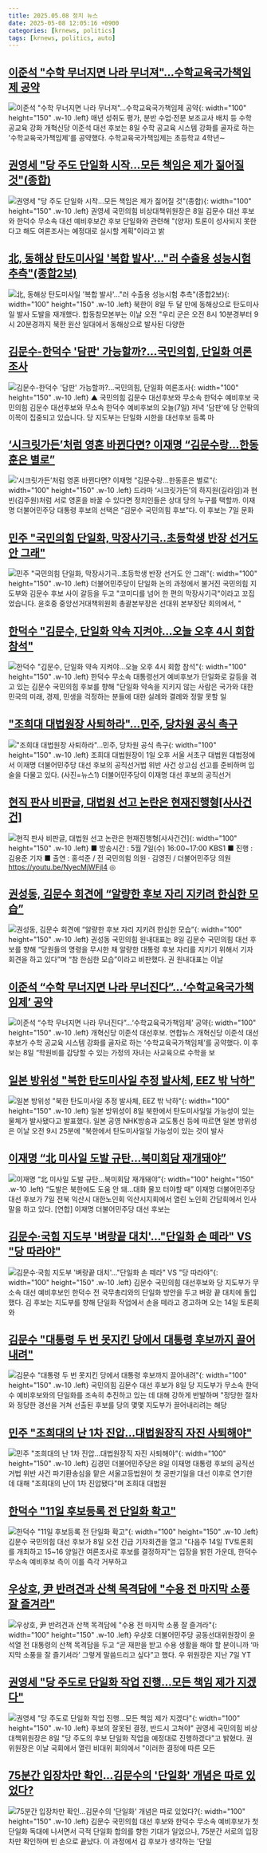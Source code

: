 ```yaml
---
title: 2025.05.08 정치 뉴스
date: 2025-05-08 12:05:16 +0900
categories: [krnews, politics]
tags: [krnews, politics, auto]
---
```

## [이준석 "수학 무너지면 나라 무너져"…수학교육국가책임제 공약](https://n.news.naver.com/mnews/article/001/0015374695)

![이준석 "수학 무너지면 나라 무너져"…수학교육국가책임제 공약](https://mimgnews.pstatic.net/image/origin/001/2025/05/08/15374695.jpg?type=nf220_150){: width="100" height="150" .w-10 .left}
매년 성취도 평가, 분반 수업·전문 보조교사 배치 등 수학 공교육 강화 개혁신당 이준석 대선 후보는 8일 수학 공교육 시스템 강화를 골자로 하는 '수학교육국가책임제'를 공약했다. 수학교육국가책임제는 초등학교 4학년∼

## [권영세 "당 주도 단일화 시작…모든 책임은 제가 짊어질 것"(종합)](https://n.news.naver.com/mnews/article/003/0013228297)

![권영세 "당 주도 단일화 시작…모든 책임은 제가 짊어질 것"(종합)](https://mimgnews.pstatic.net/image/origin/003/2025/05/08/13228297.jpg?type=nf220_150){: width="100" height="150" .w-10 .left}
권영세 국민의힘 비상대책위원장은 8일 김문수 대선 후보와 한덕수 무소속 대선 예비후보간 후보 단일화와 관련해 "(양자) 토론이 성사되지 못한다고 해도 여론조사는 예정대로 실시할 계획"이라고 밝

## [北, 동해상 탄도미사일 '복합 발사'…"러 수출용 성능시험 추측"(종합2보)](https://n.news.naver.com/mnews/article/421/0008237104)

![北, 동해상 탄도미사일 '복합 발사'…"러 수출용 성능시험 추측"(종합2보)](https://mimgnews.pstatic.net/image/origin/421/2025/05/08/8237104.jpg?type=nf220_150){: width="100" height="150" .w-10 .left}
북한이 8일 두 달 만에 동해상으로 탄도미사일 발사 도발을 재개했다. 합동참모본부는 이날 오전 "우리 군은 오전 8시 10분경부터 9시 20분경까지 북한 원산 일대에서 동해상으로 발사된 다양한

## [김문수-한덕수 '담판' 가능할까?…국민의힘, 단일화 여론조사](https://n.news.naver.com/mnews/article/055/0001255748)

![김문수-한덕수 '담판' 가능할까?…국민의힘, 단일화 여론조사](https://mimgnews.pstatic.net/image/origin/055/2025/05/07/1255748.jpg?type=nf220_150){: width="100" height="150" .w-10 .left}
▲ 국민의힘 김문수 대선후보와 무소속 한덕수 예비후보 국민의힘 김문수 대선후보와 무소속 한덕수 예비후보의 오늘(7일) 저녁 '담판'에 당 안팎의 이목이 집중되고 있습니다. 당 지도부는 단일화 시한을 대선후보 등록 마

## [‘시크릿가든’처럼 영혼 바뀐다면? 이재명 “김문수랑…한동훈은 별로”](https://n.news.naver.com/mnews/article/028/0002744614)

![‘시크릿가든’처럼 영혼 바뀐다면? 이재명 “김문수랑…한동훈은 별로”](https://mimgnews.pstatic.net/image/origin/028/2025/05/07/2744614.jpg?type=nf220_150){: width="100" height="150" .w-10 .left}
드라마 ‘시크릿가든’의 하지원(길라임)과 현빈(김주원)처럼 서로 영혼을 바꿀 수 있다면 정치인들은 상대 당의 누구를 택할까. 이재명 더불어민주당 대통령 후보의 선택은 “김문수 국민의힘 후보”다. 이 후보는 7일 문화

## [민주 "국민의힘 단일화, 막장사기극‥초등학생 반장 선거도 안 그래"](https://n.news.naver.com/mnews/article/214/0001422879)

![민주 "국민의힘 단일화, 막장사기극‥초등학생 반장 선거도 안 그래"](https://mimgnews.pstatic.net/image/origin/214/2025/05/08/1422879.jpg?type=nf220_150){: width="100" height="150" .w-10 .left}
더불어민주당이 단일화 논의 과정에서 불거진 국민의힘 지도부와 김문수 후보 사이 갈등을 두고 "코미디를 넘어 한 편의 막장사기극"이라고 꼬집었습니다. 윤호중 중앙선거대책위원회 총괄본부장은 선대위 본부장단 회의에서, "

## [한덕수 "김문수, 단일화 약속 지켜야…오늘 오후 4시 회합 참석"](https://n.news.naver.com/mnews/article/437/0000440007)

![한덕수 "김문수, 단일화 약속 지켜야…오늘 오후 4시 회합 참석"](https://mimgnews.pstatic.net/image/origin/437/2025/05/08/440007.jpg?type=nf220_150){: width="100" height="150" .w-10 .left}
한덕수 무소속 대통령선거 예비후보가 단일화로 갈등을 겪고 있는 김문수 국민의힘 후보를 향해 "단일화 약속을 지키지 않는 사람은 국가와 대한민국의 미래, 경제, 민생을 걱정하는 분들에 대한 실례와 결례와 정말 못할 일

## ["조희대 대법원장 사퇴하라"…민주, 당차원 공식 촉구](https://n.news.naver.com/mnews/article/018/0006007622)

!["조희대 대법원장 사퇴하라"…민주, 당차원 공식 촉구](https://mimgnews.pstatic.net/image/origin/018/2025/05/08/6007622.jpg?type=nf220_150){: width="100" height="150" .w-10 .left}
조희대 대법원장이 1일 오후 서울 서초구 대법원 대법정에서 이재명 더불어민주당 대선 후보의 공직선거법 위반 사건 상고심 선고를 준비하며 입술을 다물고 있다. (사진=뉴스1) 더불어민주당이 이재명 대선 후보의 공직선거

## [현직 판사 비판글, 대법원 선고 논란은 현재진행형[사사건건]](https://n.news.naver.com/mnews/article/056/0011946384)

![현직 판사 비판글, 대법원 선고 논란은 현재진행형[사사건건]](https://mimgnews.pstatic.net/image/origin/056/2025/05/07/11946384.jpg?type=nf220_150){: width="100" height="150" .w-10 .left}
■ 방송시간 : 5월 7일(수) 16:00~17:00 KBS1 ■ 진행 : 김용준 기자 ■ 출연 : 홍석준 / 전 국민의힘 의원 · 김영진 / 더불어민주당 의원 https://youtu.be/NyecMjWFjI4 ◎

## [권성동, 김문수 회견에 “알량한 후보 자리 지키려 한심한 모습”](https://n.news.naver.com/mnews/article/023/0003903888)

![권성동, 김문수 회견에 “알량한 후보 자리 지키려 한심한 모습”](https://mimgnews.pstatic.net/image/origin/023/2025/05/08/3903888.jpg?type=nf220_150){: width="100" height="150" .w-10 .left}
권성동 국민의힘 원내대표는 8일 김문수 국민의힘 대선 후보를 향해 “당원들의 명령을 무시한 채 알량한 대통령 후보 자리를 지키기 위해서 기자회견을 하고 있다”며 “참 한심한 모습”이라고 비판했다. 권 원내대표는 이날

## [이준석 “수학 무너지면 나라 무너진다”…‘수학교육국가책임제’ 공약](https://n.news.naver.com/mnews/article/016/0002467987)

![이준석 “수학 무너지면 나라 무너진다”…‘수학교육국가책임제’ 공약](https://mimgnews.pstatic.net/image/origin/016/2025/05/08/2467987.jpg?type=nf220_150){: width="100" height="150" .w-10 .left}
개혁신당 이준석 대선후보. 연합뉴스 개혁신당 이준석 대선 후보가 수학 공교육 시스템 강화를 골자로 하는 ‘수학교육국가책임제’를 공약했다. 이 후보는 8일 “학원비를 감당할 수 있는 가정의 자녀는 사교육으로 수학을 보

## [일본 방위성 "북한 탄도미사일 추정 발사체, EEZ 밖 낙하"](https://n.news.naver.com/mnews/article/421/0008237385)

![일본 방위성 "북한 탄도미사일 추정 발사체, EEZ 밖 낙하"](https://mimgnews.pstatic.net/image/origin/421/2025/05/08/8237385.jpg?type=nf220_150){: width="100" height="150" .w-10 .left}
일본 방위성이 8일 북한에서 탄도미사일일 가능성이 있는 물체가 발사됐다고 발표했다. 일본 공영 NHK방송과 교도통신 등에 따르면 일본 방위성은 이날 오전 9시 25분에 "북한에서 탄도미사일일 가능성이 있는 것이 발사

## [이재명 “北 미사일 도발 규탄…북미회담 재개돼야”](https://n.news.naver.com/mnews/article/016/0002468173)

![이재명 “北 미사일 도발 규탄…북미회담 재개돼야”](https://mimgnews.pstatic.net/image/origin/016/2025/05/08/2468173.jpg?type=nf220_150){: width="100" height="150" .w-10 .left}
“도발은 북한에도 도움 안 돼…대화 물꼬 터야할 때” 이재명 더불어민주당 대선 후보가 7일 전북 익산시 대한노인회 익산시지회에서 열린 노인회 간담회에서 인사말을 하고 있다. [연합] 이재명 더불어민주당 대선 후보는

## [김문수·국힘 지도부 '벼랑끝 대치'…"단일화 손 떼라" VS "당 따라야"](https://n.news.naver.com/mnews/article/277/0005589182)

![김문수·국힘 지도부 '벼랑끝 대치'…"단일화 손 떼라" VS "당 따라야"](https://mimgnews.pstatic.net/image/origin/277/2025/05/08/5589182.jpg?type=nf220_150){: width="100" height="150" .w-10 .left}
김문수 국민의힘 대선후보와 당 지도부가 무소속 대선 예비후보인 한덕수 전 국무총리와의 단일화 방안을 두고 벼랑 끝 대치에 돌입했다. 김 후보는 지도부를 향해 단일화 작업에서 손을 떼라고 경고하며 오는 14일 토론회와

## [김문수 "대통령 두 번 못지킨 당에서 대통령 후보까지 끌어내려"](https://n.news.naver.com/mnews/article/654/0000119987)

![김문수 "대통령 두 번 못지킨 당에서 대통령 후보까지 끌어내려"](https://mimgnews.pstatic.net/image/origin/654/2025/05/08/119987.jpg?type=nf220_150){: width="100" height="150" .w-10 .left}
국민의힘 김문수 대선 후보가 8일 당 지도부가 무소속 한덕수 예비후보와의 단일화를 조속히 추진하고 있는 데 대해 강하게 반발하며 "정당한 절차와 정당한 경선을 거쳐 선출된 후보를 당의 몇몇 지도부가 끌어내리려는 해당

## [민주 "조희대의 난 1차 진압…대법원장직 자진 사퇴해야"](https://n.news.naver.com/mnews/article/421/0008237020)

![민주 "조희대의 난 1차 진압…대법원장직 자진 사퇴해야"](https://mimgnews.pstatic.net/image/origin/421/2025/05/08/8237020.jpg?type=nf220_150){: width="100" height="150" .w-10 .left}
김경민 더불어민주당은 8일 이재명 대통령 후보의 공직선거법 위반 사건 파기환송심을 맡은 서울고등법원이 첫 공판기일을 대선 이후로 연기한 데 대해 "조희대의 난이 1차 진압됐다"며 조희대 대법원

## [한덕수 "11일 후보등록 전 단일화 확고"](https://n.news.naver.com/mnews/article/053/0000049743)

![한덕수 "11일 후보등록 전 단일화 확고"](https://mimgnews.pstatic.net/image/origin/053/2025/05/08/49743.jpg?type=nf220_150){: width="100" height="150" .w-10 .left}
김문수 국민의힘 대선 후보가 8일 오전 긴급 기자회견을 열고 "다음주 14일 TV토론회를 개최하고 15~16 양일간 여론조사로 후보를 결정하자"는 입장을 밝힌 가운데, 한덕수 무소속 예비후보 측이 이를 즉각 거부하고

## [우상호, 尹 반려견과 산책 목격담에 "수용 전 마지막 소풍 잘 즐겨라"](https://n.news.naver.com/mnews/article/018/0006007594)

![우상호, 尹 반려견과 산책 목격담에 "수용 전 마지막 소풍 잘 즐겨라"](https://mimgnews.pstatic.net/image/origin/018/2025/05/08/6007594.jpg?type=nf220_150){: width="100" height="150" .w-10 .left}
우상호 더불어민주당 공동선대위원장이 윤석열 전 대통령의 산책 목격담을 두고 “곧 재판을 받고 수용 생활을 해야 할 분이니까 ‘마지막 소풍을 잘 즐기셔라’ 그렇게 말씀드리고 싶다”고 했다. 우 위원장은 지난 7일 YT

## [권영세 "당 주도로 단일화 작업 진행…모든 책임 제가 지겠다"](https://n.news.naver.com/mnews/article/586/0000102855)

![권영세 "당 주도로 단일화 작업 진행…모든 책임 제가 지겠다"](https://mimgnews.pstatic.net/image/origin/586/2025/05/08/102855.jpg?type=nf220_150){: width="100" height="150" .w-10 .left}
후보의 잘못된 결정, 반드시 고쳐야" 권영세 국민의힘 비상대책위원장은 8일 "당 주도의 후보 단일화 작업을 예정대로 진행하겠다"고 밝혔다. 권 위원장은 이날 국회에서 열린 비대위 회의에서 "이러한 결정에 따른 모든

## [75분간 입장차만 확인…김문수의 '단일화' 개념은 따로 있었다?](https://n.news.naver.com/mnews/article/119/0002953439)

![75분간 입장차만 확인…김문수의 '단일화' 개념은 따로 있었다?](https://mimgnews.pstatic.net/image/origin/119/2025/05/08/2953439.jpg?type=nf220_150){: width="100" height="150" .w-10 .left}
김문수 국민의힘 대선 후보와 한덕수 무소속 예비후보가 첫 단일화 독대에 나서면서 극적 단일화 합의를 향한 기대가 일었으나, 75분간 서로의 입장차만 확인하며 빈 손으로 끝났다. 이 과정에서 김 후보가 생각하는 '단일

